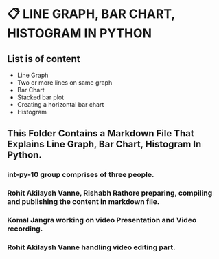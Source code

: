 # 📋 LINE GRAPH, BAR CHART, HISTOGRAM IN PYTHON

## List is of content
* Line Graph
* Two or more lines on same graph
* Bar Chart
* Stacked bar plot
* Creating a horizontal bar chart
* Histogram

## This Folder Contains a Markdown File That Explains Line Graph, Bar Chart, Histogram In Python.
### int-py-10 group comprises of three people.
### Rohit Akilaysh Vanne, Rishabh Rathore preparing, compiling and publishing the content in markdown file.
### Komal Jangra working on video Presentation and Video recording.
### Rohit Akilaysh Vanne handling video editing part.
